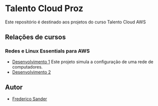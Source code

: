 # Talento Cloud Proz
Este repositório é destinado aos projetos do curso Talento Cloud AWS

## Relações de cursos


### Redes e Linux Essentials para AWS

- [Desenvolvimento 1](https://github.com/FredericoSander/Talento-Cloud-Proz/tree/main/Redes%20e%20Linux/Desenvolvimento%201) Este projeto simula a configuração de uma rede de computadores.
- [Desenvolvimento 2]()

## Autor

- [Frederico Sander](https://github.com/FredericoSander)
